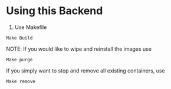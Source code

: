 # Using this Backend 
1. Use Makefile
```
Make Build
```

NOTE:
 If you would like to wipe and reinstall the images use
```
Make purge
```
If you simply want to stop and remove all existing containers, use
```
Make remove
```
